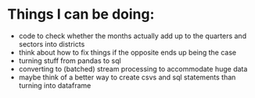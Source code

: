 # Things I can be doing:
* code to check whether the months actually add up to the quarters and sectors into districts
* think about how to fix things if the opposite ends up being the case
* turning stuff from pandas to sql
* converting to (batched) stream processing to accommodate huge data
* maybe think of a better way to create csvs and sql statements than turning into dataframe